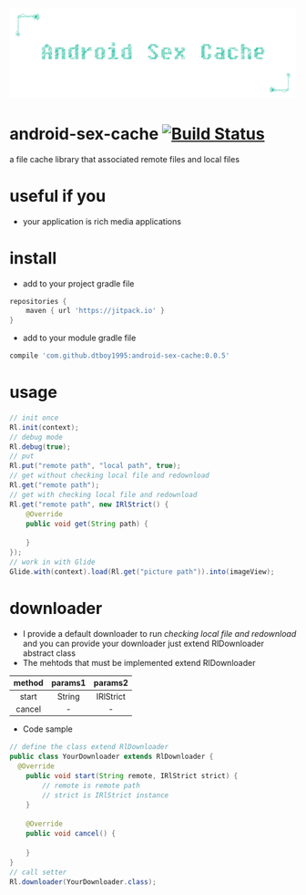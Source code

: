 # ![android-sex-cache](static/icon.png)

# android-sex-cache [![Build Status](https://travis-ci.org/dtboy1995/android-sex-cache.svg?branch=0.0.1)](https://travis-ci.org/dtboy1995/android-sex-cache)
a file cache library that associated remote files and local files

# useful if you
- your application is rich media applications

# install
- add to your project gradle file

```gradle
repositories {
    maven { url 'https://jitpack.io' }
}
```
- add to your module gradle file

```gradle
compile 'com.github.dtboy1995:android-sex-cache:0.0.5'
```

# usage
```java
// init once
Rl.init(context);
// debug mode
Rl.debug(true);
// put
Rl.put("remote path", "local path", true);
// get without checking local file and redownload
Rl.get("remote path");
// get with checking local file and redownload
Rl.get("remote path", new IRlStrict() {
    @Override
    public void get(String path) {

    }
});
// work in with Glide
Glide.with(context).load(Rl.get("picture path")).into(imageView);
```

# downloader

- I provide a default downloader to run *checking local file and redownload* and you can provide your downloader just extend RlDownloader abstract class
- The mehtods that must be implemented extend RlDownloader


 method | params1 | params2
:-: | :-: | :-:
start | String| IRlStrict
cancel | - | -

- Code sample

```java
// define the class extend RlDownloader
public class YourDownloader extends RlDownloader {
  @Override
    public void start(String remote, IRlStrict strict) {
        // remote is remote path
        // strict is IRlStrict instance
    }

    @Override
    public void cancel() {

    }
}
// call setter
Rl.downloader(YourDownloader.class);
```
